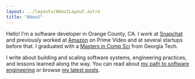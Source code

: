 ```yaml
---
layout: ../layouts/AboutLayout.astro
title: "About"
---
```


Hello! I'm a software developer in Orange County, CA. I work at
[Snapchat](https://www.snapchat.com/) and previously worked at
[Amazon](https://www.amazon.com) on Prime Video and at several startups before that. I graduated with a [Masters in Comp
Sci](http://www.omscs.gatech.edu/) from Georgia Tech.

I write about building and scaling software systems, engineering practices, and lessons learned along the way. You can read about [my path to software engineering](https://www.kevinlondon.com/2019/12/09/my-path-to-engineering.html) or browse [my latest posts](/).

<NewsletterSignup />